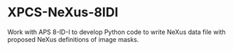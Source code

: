 # XPCS-NeXus-8IDI

Work with APS 8-ID-I to develop Python code to write NeXus data file with proposed NeXus definitions of image masks.
